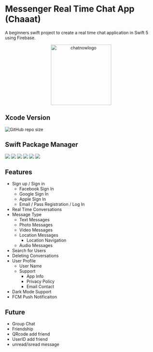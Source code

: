 # Messenger Real Time Chat App (Chaaat)
A beginners swift project to create a real time chat application in Swift 5 using Firebase.

<p align="center">
<img src="https://user-images.githubusercontent.com/38349902/173114794-b198d708-cbc6-4aa7-92d9-dc8aa6281395.png" alt="chatnowlogo" width="200"/>
</p>

## Xcode Version
<img alt="GitHub repo size" src="https://img.shields.io/badge/Xcode-Version%2013.4.1%20(13F100)-blue">

## Swift Package Manager
![](https://img.shields.io/badge/Firebase-8.15.0-orange) ![](https://img.shields.io/badge/GoogleSignIn-6.1.0-orange) ![](https://img.shields.io/badge/Facebook-13.2.0-blue) ![](https://img.shields.io/badge/MessageKit-3.8.0-green) ![](https://img.shields.io/badge/SDWebImage-5.12.0-red) ![](https://img.shields.io/badge/JGProgressHUB-2.2.0-yellow")

## Features
* Sign up / Sign in
    * Facebook Sign In
    * Google Sign In
    * Apple Sign In
    * Email / Pass Registration / Log In
* Real Time Conversations
* Message Type
    * Text Messages
    * Photo Messages
    * Video Messages
    * Location Messages
        * Location Navigation
    * Audio Messages
* Search for Users
* Deleting Conversations
* User Profile
    * User Name
    * Support
        * App Info
        * Privacy Policy
        * Email Contact
* Dark Mode Support
* FCM Push Notificaiton
## Future
* Group Chat
* Friendship
* QRcode add friend
* UserID add friend
* unread/isread message

